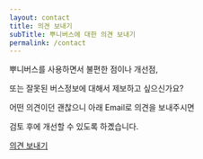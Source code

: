 ```yaml
---
layout: contact
title: 의견 보내기
subTitle: 뿌니버스에 대한 의견 보내기
permalink: /contact
---
```

뿌니버스를 사용하면서 불편한 점이나 개선점,

또는 잘못된 버스정보에 대해서 제보하고 싶으신가요?

어떤 의견이던 괜찮으니 아래 Email로 의견을 보내주시면 

검토 후에 개선할 수 있도록 하곘습니다.

[의견 보내기](mailto:caffeine.driven.dev@gmail.com)
